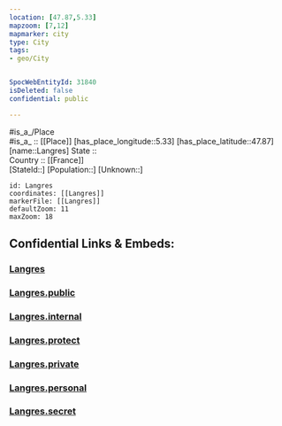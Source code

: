 ```yaml
---
location: [47.87,5.33] 
mapzoom: [7,12] 
mapmarker: city 
type: City
tags:
- geo/City


SpocWebEntityId: 31840
isDeleted: false
confidential: public

---
```

#is_a_/Place  
#is_a_ :: [[Place]] 
[has_place_longitude::5.33] 
[has_place_latitude::47.87] 
[name::Langres] 
State ::  
Country :: [[France]]  
[StateId::] 
[Population::] 
[Unknown::] 


```leaflet
id: Langres
coordinates: [[Langres]] 
markerFile: [[Langres]] 
defaultZoom: 11 
maxZoom: 18
```


## Confidential Links & Embeds: 

### [Langres](/_Standards/Earth/Continent/Europe/Europe~West/France/regions~France/Grand_Est/departments~Grand_Est/Haute-Marne/communes~Haute-Marne/Langres/cities~Langres/Langres.md) 

### [Langres.public](/_public/Earth/Continent/Europe/Europe~West/France/regions~France/Grand_Est/departments~Grand_Est/Haute-Marne/communes~Haute-Marne/Langres/cities~Langres/Langres.public.md) 

### [Langres.internal](/_internal/Earth/Continent/Europe/Europe~West/France/regions~France/Grand_Est/departments~Grand_Est/Haute-Marne/communes~Haute-Marne/Langres/cities~Langres/Langres.internal.md) 

### [Langres.protect](/_protect/Earth/Continent/Europe/Europe~West/France/regions~France/Grand_Est/departments~Grand_Est/Haute-Marne/communes~Haute-Marne/Langres/cities~Langres/Langres.protect.md) 

### [Langres.private](/_private/Earth/Continent/Europe/Europe~West/France/regions~France/Grand_Est/departments~Grand_Est/Haute-Marne/communes~Haute-Marne/Langres/cities~Langres/Langres.private.md) 

### [Langres.personal](/_personal/Earth/Continent/Europe/Europe~West/France/regions~France/Grand_Est/departments~Grand_Est/Haute-Marne/communes~Haute-Marne/Langres/cities~Langres/Langres.personal.md) 

### [Langres.secret](/_secret/Earth/Continent/Europe/Europe~West/France/regions~France/Grand_Est/departments~Grand_Est/Haute-Marne/communes~Haute-Marne/Langres/cities~Langres/Langres.secret.md)

